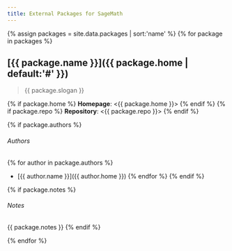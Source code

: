 ```yaml
---
title: External Packages for SageMath
---
```


{% assign packages = site.data.packages | sort:'name' %}
{% for package in packages %}
## [{{ package.name }}]({{ package.home | default:'#' }})

> {{ package.slogan }}

{% if package.home %}
**Homepage**: <{{ package.home }}>
{% endif %}
{% if package.repo %}
**Repository**: <{{ package.repo }}>
{% endif %}

{% if package.authors %}
###### Authors
{% for author in package.authors %}
- [{{ author.name }}]({{ author.home }})
{% endfor %}
{% endif %}

{% if package.notes %}
###### Notes
{{ package.notes }}
{% endif %}

{% endfor %}
